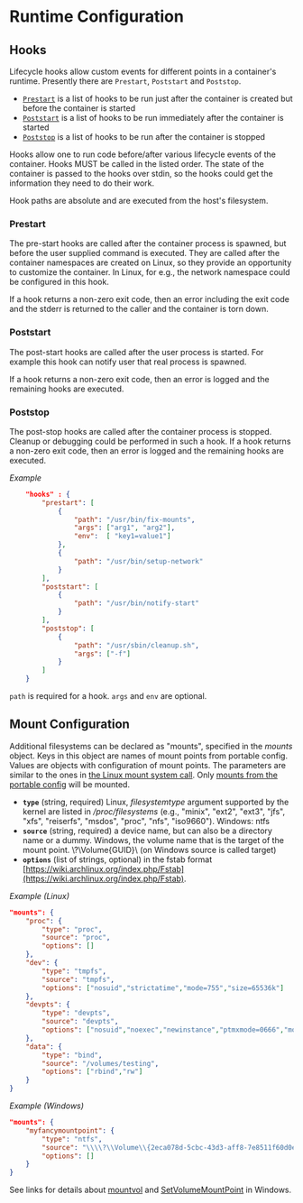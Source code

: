 # Runtime Configuration

## Hooks

Lifecycle hooks allow custom events for different points in a container's runtime.
Presently there are `Prestart`, `Poststart` and `Poststop`.

* [`Prestart`](#prestart) is a list of hooks to be run just after the container is created but before the container is started
* [`Poststart`](#poststart) is a list of hooks to be run immediately after the container is started
* [`Poststop`](#poststop) is a list of hooks to be run after the container is stopped

Hooks allow one to run code before/after various lifecycle events of the container.
Hooks MUST be called in the listed order.
The state of the container is passed to the hooks over stdin, so the hooks could get the information they need to do their work.

Hook paths are absolute and are executed from the host's filesystem.

### Prestart

The pre-start hooks are called after the container process is spawned, but before the user supplied command is executed.
They are called after the container namespaces are created on Linux, so they provide an opportunity to customize the container.
In Linux, for e.g., the network namespace could be configured in this hook.

If a hook returns a non-zero exit code, then an error including the exit code and the stderr is returned to the caller and the container is torn down.

### Poststart

The post-start hooks are called after the user process is started.
For example this hook can notify user that real process is spawned.

If a hook returns a non-zero exit code, then an error is logged and the remaining hooks are executed.

### Poststop

The post-stop hooks are called after the container process is stopped.
Cleanup or debugging could be performed in such a hook.
If a hook returns a non-zero exit code, then an error is logged and the remaining hooks are executed.

*Example*

```json
    "hooks" : {
        "prestart": [
            {
                "path": "/usr/bin/fix-mounts",
                "args": ["arg1", "arg2"],
                "env":  [ "key1=value1"]
            },
            {
                "path": "/usr/bin/setup-network"
            }
        ],
        "poststart": [
            {
                "path": "/usr/bin/notify-start"
            }
        ],
        "poststop": [
            {
                "path": "/usr/sbin/cleanup.sh",
                "args": ["-f"]
            }
        ]
    }
```

`path` is required for a hook.
`args` and `env` are optional.

## Mount Configuration

Additional filesystems can be declared as "mounts", specified in the *mounts* object.
Keys in this object are names of mount points from portable config.
Values are objects with configuration of mount points.
The parameters are similar to the ones in [the Linux mount system call](http://man7.org/linux/man-pages/man2/mount.2.html).
Only [mounts from the portable config](config.md#mount-points) will be mounted.

* **`type`** (string, required) Linux, *filesystemtype* argument supported by the kernel are listed in */proc/filesystems* (e.g., "minix", "ext2", "ext3", "jfs", "xfs", "reiserfs", "msdos", "proc", "nfs", "iso9660"). Windows: ntfs
* **`source`** (string, required) a device name, but can also be a directory name or a dummy. Windows, the volume name that is the target of the mount point. \\?\Volume\{GUID}\ (on Windows source is called target)
* **`options`** (list of strings, optional) in the fstab format [https://wiki.archlinux.org/index.php/Fstab](https://wiki.archlinux.org/index.php/Fstab).

*Example (Linux)*

```json
"mounts": {
    "proc": {
        "type": "proc",
        "source": "proc",
        "options": []
    },
    "dev": {
        "type": "tmpfs",
        "source": "tmpfs",
        "options": ["nosuid","strictatime","mode=755","size=65536k"]
    },
    "devpts": {
        "type": "devpts",
        "source": "devpts",
        "options": ["nosuid","noexec","newinstance","ptmxmode=0666","mode=0620","gid=5"]
    },
    "data": {
        "type": "bind",
        "source": "/volumes/testing",
        "options": ["rbind","rw"]
    }
}
```

*Example (Windows)*

```json
"mounts": {
    "myfancymountpoint": {
        "type": "ntfs",
        "source": "\\\\?\\Volume\\{2eca078d-5cbc-43d3-aff8-7e8511f60d0e}\\",
        "options": []
    }
}
```

See links for details about [mountvol](http://ss64.com/nt/mountvol.html) and [SetVolumeMountPoint](https://msdn.microsoft.com/en-us/library/windows/desktop/aa365561(v=vs.85).aspx) in Windows.
